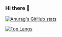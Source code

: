 ### Hi there 👋

[![Anurag's GitHub stats](https://github-readme-stats.vercel.app/api?username=rodrigonavas&count_private=true&show_icons=true&hide=issues,stars&theme=prussian)](https://github.com/rodrigonavas/github-readme-stats)

[![Top Langs](https://github-readme-stats.vercel.app/api/top-langs/?username=rodrigonavas&hide=html,css&theme=prussian)](https://github.com/rodrigonavas/github-readme-stats)
<!--
**rodrigonavas/rodrigonavas** is a ✨ _special_ ✨ repository because its `README.md` (this file) appears on your GitHub profile.

Here are some ideas to get you started:

- 🔭 I’m currently working on ...
- 🌱 I’m currently learning ...
- 👯 I’m looking to collaborate on ...
- 🤔 I’m looking for help with ...
- 💬 Ask me about ...
- 📫 How to reach me: ...
- 😄 Pronouns: ...
- ⚡ Fun fact: ...
-->
